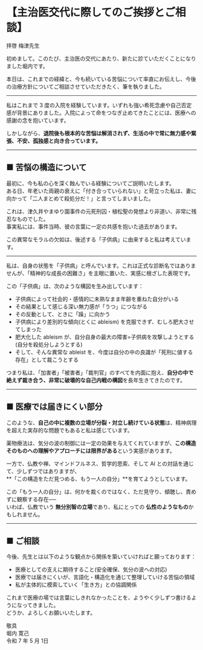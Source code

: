 # 【主治医交代に際してのご挨拶とご相談】

拝啓 梅津先生

初めまして。このたび、主治医の交代にあたり、新たに診ていただくことになりました堀内です。

本日は、これまでの経緯と、今も続いている苦悩について率直にお伝えし、今後の治療方針についてご相談させていただきたく、筆を執りました。

---

私はこれまで 3 度の入院を経験しています。いずれも強い希死念慮や自己否定感が背景にありました。入院によって命をつなぎ止めてきたことには、医療への感謝の念を抱いています。

しかしながら、**退院後も根本的な苦悩は解消されず、生活の中で常に無力感や緊張、不安、孤独感と向き合っています。**

---

## ■ 苦悩の構造について

最初に、今も私の心を深く蝕んでいる経験についてご説明いたします。  
ある日、年老いた両親の衰えに「付き合っていられない」と苛立った私は、妻に向かって「二人まとめて殺処分だ！」と言ってしまいました。

これは、津久井やまゆり園事件の元死刑囚・植松聖の発想より非道い、非常に残忍なものでした。  
事実私には、事件当時、彼の言葉に一定の共感を抱いた過去があります。

この異常なモラルの欠如は、後述する「子供病」に由来すると私は考えています。

---

私は、自身の状態を「子供病」と呼んでいます。これは正式な診断名ではありませんが、「精神的な成長の困難さ」を主眼に置いた、実感に根ざした表現です。

この「子供病」は、次のような構図を生み出しています：

- 子供病によって社会的・感情的に未熟なまま年齢を重ねた自分がいる  
- その結果として感じる深い無力感が「うつ」につながる  
- その反動として、ときに「躁」に向かう  
- 子供病により差別的な傾向(とくに ableism) を克服できず、むしろ肥大させてしまった  
- 肥大化した ableism が、自分自身の最大の障害=子供病を攻撃しようとする(自分を殺処分しようとする)  
- そして、そんな異常な ableist を、今度は自分の中の良識が「死刑に値する存在」として裁こうとする

つまり私は、「加害者」「被害者」「裁判官」のすべてを内面に抱え、**自分の中で絶えず裁き合う、非常に破壊的な自己内戦の構図**を長年生きてきたのです。

---

## ■ 医療では届きにくい部分

このような、**自己の中に複数の立場が分裂・対立し続けている状態**は、精神病理を超えた実存的な問題でもあると私は感じています。

薬物療法は、気分の波の制御には一定の効果を与えてくれていますが、**この構造そのものへの理解やアプローチには限界がある**という実感があります。

一方で、仏教や禅、マインドフルネス、哲学的思索、そして AI との対話を通じて、少しずつではありますが、  
**「この構造をただ見つめる、もう一人の自分」**を育てようとしています。

この「もう一人の自分」は、何かを裁くのではなく、ただ見守り、傾聴し、責めずに観察する存在──  
いわば、仏教でいう **無分別智の立場**であり、私にとっての **仏性のようなもの**かもしれません。

---

## ■ ご相談

今後、先生とは以下のような観点から関係を築いていければと願っております：

- 医療としての支えに期待すること(安全確保、気分の波への対応)  
- 医療では届きにくいが、言語化・構造化を通じて整理していける苦悩の領域  
- 私が主体的に模索していく「生き方」との協調関係  

これまで医療の場では言葉にしきれなかったことを、ようやく少しずつ書けるようになってきました。  
どうか、よろしくお願いいたします。

敬具  
堀内 寛己  
令和 7 年 5 月 1日
